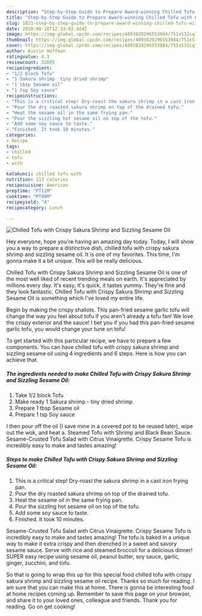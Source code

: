 ```yaml
---
description: "Step-by-Step Guide to Prepare Award-winning Chilled Tofu with Crispy Sakura Shrimp and Sizzling Sesame Oil"
title: "Step-by-Step Guide to Prepare Award-winning Chilled Tofu with Crispy Sakura Shrimp and Sizzling Sesame Oil"
slug: 1821-step-by-step-guide-to-prepare-award-winning-chilled-tofu-with-crispy-sakura-shrimp-and-sizzling-sesame-oil
date: 2020-08-18T12:33:02.424Z
image: https://img-global.cpcdn.com/recipes/4893829296553984/751x532cq70/chilled-tofu-with-crispy-sakura-shrimp-and-sizzling-sesame-oil-recipe-main-photo.jpg
thumbnail: https://img-global.cpcdn.com/recipes/4893829296553984/751x532cq70/chilled-tofu-with-crispy-sakura-shrimp-and-sizzling-sesame-oil-recipe-main-photo.jpg
cover: https://img-global.cpcdn.com/recipes/4893829296553984/751x532cq70/chilled-tofu-with-crispy-sakura-shrimp-and-sizzling-sesame-oil-recipe-main-photo.jpg
author: Austin Hoffman
ratingvalue: 4.3
reviewcount: 32895
recipeingredient:
- "1/2 block Tofu"
- "1 Sakura shrimp  tiny dried shrimp"
- "1 tbsp Sesame oil"
- "1 tsp Soy sauce"
recipeinstructions:
- "This is a critical step! Dry-roast the sakura shrimp in a cast iron frying pan."
- "Pour the dry roasted sakura shrimp on top of the drained tofu."
- "Heat the sesame oil in the same frying pan."
- "Pour the sizzling hot sesame oil on top of the tofu."
- "Add some soy sauce to taste."
- "Finished. It took 10 minutes."
categories:
- Recipe
tags:
- chilled
- tofu
- with

katakunci: chilled tofu with 
nutrition: 113 calories
recipecuisine: American
preptime: "PT11M"
cooktime: "PT40M"
recipeyield: "4"
recipecategory: Lunch

---
```



![Chilled Tofu with Crispy Sakura Shrimp and Sizzling Sesame Oil](https://img-global.cpcdn.com/recipes/4893829296553984/751x532cq70/chilled-tofu-with-crispy-sakura-shrimp-and-sizzling-sesame-oil-recipe-main-photo.jpg)

Hey everyone, hope you're having an amazing day today. Today, I will show you a way to prepare a distinctive dish, chilled tofu with crispy sakura shrimp and sizzling sesame oil. It is one of my favorites. This time, I'm gonna make it a bit unique. This will be really delicious.

Chilled Tofu with Crispy Sakura Shrimp and Sizzling Sesame Oil is one of the most well liked of recent trending meals on earth. It's appreciated by millions every day. It's easy, it's quick, it tastes yummy. They're fine and they look fantastic. Chilled Tofu with Crispy Sakura Shrimp and Sizzling Sesame Oil is something which I've loved my entire life.

Begin by making the crispy shallots. This pan-fried sesame garlic tofu will change the way you feel about tofu if you aren&#39;t already a tofu fan! We love the crispy exterior and the sauce! I bet you if you had this pan-fried sesame garlic tofu, you would change your tune on tofu!


To get started with this particular recipe, we have to prepare a few components. You can have chilled tofu with crispy sakura shrimp and sizzling sesame oil using 4 ingredients and 6 steps. Here is how you can achieve that.

<!--inarticleads1-->

##### The ingredients needed to make Chilled Tofu with Crispy Sakura Shrimp and Sizzling Sesame Oil:

1. Take 1/2 block Tofu
1. Make ready 1 Sakura shrimp - tiny dried shrimp
1. Prepare 1 tbsp Sesame oil
1. Prepare 1 tsp Soy sauce


I then pour off the oil (I save mine in a covered pot to be reused later), wipe out the wok, and heat a. Steamed Tofu with Shrimp and Black Bean Sauce. Sesame-Crusted Tofu Salad with Citrus Vinaigrette. Crispy Sesame Tofu is incredibly easy to make and tastes amazing! 

<!--inarticleads2-->

##### Steps to make Chilled Tofu with Crispy Sakura Shrimp and Sizzling Sesame Oil:

1. This is a critical step! Dry-roast the sakura shrimp in a cast iron frying pan.
1. Pour the dry roasted sakura shrimp on top of the drained tofu.
1. Heat the sesame oil in the same frying pan.
1. Pour the sizzling hot sesame oil on top of the tofu.
1. Add some soy sauce to taste.
1. Finished. It took 10 minutes.


Sesame-Crusted Tofu Salad with Citrus Vinaigrette. Crispy Sesame Tofu is incredibly easy to make and tastes amazing! The tofu is baked in a unique way to make it extra crispy and then drenched in a sweet and savory sesame sauce. Serve with rice and steamed broccoli for a delicious dinner! SUPER easy recipe using sesame oil, peanut butter, soy sauce, garlic, ginger, zucchini, and tofu. 

So that is going to wrap this up for this special food chilled tofu with crispy sakura shrimp and sizzling sesame oil recipe. Thanks so much for reading. I am sure that you can make this at home. There is gonna be interesting food at home recipes coming up. Remember to save this page on your browser, and share it to your loved ones, colleague and friends. Thank you for reading. Go on get cooking!
